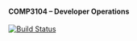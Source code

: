  #### COMP3104 – Developer Operations
 [![Build Status](https://app.travis-ci.com/Amandeep4572/COMP3104.svg?branch=main)](https://app.travis-ci.com/Amandeep4572/COMP3104)